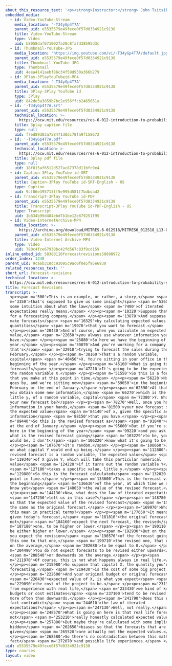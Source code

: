 ```yaml
---
about_this_resource_text: '<p><strong>Instructor:</strong> John Tsitsiklis</p>'
embedded_media:
  - id: Video-YouTube-Stream
    media_location: '-T34yGp4T7A'
    parent_uid: e5535579e49fece0f57d0334921c9138
    title: Video-YouTube-Stream
    type: Video
    uid: b8058daf6710027a20c8fa7d38595d3c
  - id: Thumbnail-YouTube-JPG
    media_location: 'https://img.youtube.com/vi/-T34yGp4T7A/default.jpg'
    parent_uid: e5535579e49fece0f57d0334921c9138
    title: Thumbnail-YouTube-JPG
    type: Thumbnail
    uid: 4eea4141aebf86c34f59d930a366b279
  - id: 3Play-3PlayYouTubeid-MP4
    media_location: '-T34yGp4T7A'
    parent_uid: e5535579e49fece0f57d0334921c9138
    title: 3Play-3Play YouTube id
    type: 3Play
    uid: 842de3a3859b7bc2e956ffcb2465651a
  - id: '-T34yGp4T7A.srt'
    parent_uid: e5535579e49fece0f57d0334921c9138
    technical_location: >-
      https://ocw.mit.edu/resources/res-6-012-introduction-to-probability-spring-2018/part-i-the-fundamentals/forecast-revisions/-T34yGp4T7A.srt
    title: 3play caption file
    type: null
    uid: f7ed89d83a758471d8dc78fa9f158672
  - id: '-T34yGp4T7A.pdf'
    parent_uid: e5535579e49fece0f57d0334921c9138
    technical_location: >-
      https://ocw.mit.edu/resources/res-6-012-introduction-to-probability-spring-2018/part-i-the-fundamentals/forecast-revisions/-T34yGp4T7A.pdf
    title: 3play pdf file
    type: null
    uid: 18f815af6512d527ac87378d11bfc9e4
  - id: Caption-3Play YouTube id-SRT
    parent_uid: e5535579e49fece0f57d0334921c9138
    title: Caption-3Play YouTube id-SRT-English - US
    type: Caption
    uid: 9cf06e395713ff5e995d581f7bdbdad2
  - id: Transcript-3Play YouTube id-PDF
    parent_uid: e5535579e49fece0f57d0334921c9138
    title: Transcript-3Play YouTube id-PDF-English - US
    type: Transcript
    uid: 1b834b99d484ebd7b1be12e879251f95
  - id: Video-InternetArchive-MP4
    media_location: >-
      https://archive.org/download/MITRES.6-012S18/MITRES6_012S18_L13-05_300k.mp4
    parent_uid: e5535579e49fece0f57d0334921c9138
    title: Video-Internet Archive-MP4
    type: Video
    uid: 780c4fce67930bc42fd567c83f9cd159
inline_embed_id: 58380110forecastrevisions50898972
order_index: 1248
parent_uid: 9ca6b310dc93095c9ac0f0e5f95e6930
related_resources_text: ''
short_url: forecast-revisions
technical_location: >-
  https://ocw.mit.edu/resources/res-6-012-introduction-to-probability-spring-2018/part-i-the-fundamentals/forecast-revisions
title: Forecast Revisions
transcript: >-
  <p><span m='500'>This is an example, or rather, a story,</span> <span
  m='3350'>that's supposed to give us some insight</span> <span m='5360'>and
  some intuition about what the law</span> <span m='7400'>of iterated
  expectations really means.</span> </p><p><span m='10320'>Suppose that you work
  for a forecasting company.</span> </p><p><span m='13870'>And suppose that you
  make forecasts</span> <span m='16329'>by calculating expected values of the
  quantities</span> <span m='19070'>that you want to forecast.</span>
  </p><p><span m='20430'>And of course, when you calculate an expected
  value,</span> <span m='22650'>you always use whatever information you
  have.</span> </p><p><span m='25880'>So here we have the beginning of the
  year.</span> </p><p><span m='30070'>And you're working for a company
  that's</span> <span m='32910'>trying to forecast the sales during the month of
  February.</span> </p><p><span m='38160'>That's a random variable,
  capital</span> <span m='40450'>X. You're sitting in your office in the
  beginning of the year.</span> </p><p><span m='45160'>What is going to be your
  forecast?</span> </p><p><span m='47210'>It's going to be the expected value of
  the random variable X.</span> </p><p><span m='51550'>So this is a forecast
  that you make at this point in time.</span> </p><p><span m='56220'>Now, time
  goes by, and we're sitting now</span> <span m='59050'>in the beginning of
  February or the end of January.</span> </p><p><span m='62590'>At that time,
  you obtain some new information,</span> <span m='66270'>which is the value,
  little y, of a random variable, capital</span> <span m='72380'>Y. What should
  your new forecast be?</span> </p><p><span m='78270'>Well, once you have this
  information in your hands,</span> <span m='81500'>your new forecast should be
  the expected value</span> <span m='84140'>of x, given the specific available
  information</span> <span m='88150'>that you have.</span> </p><p><span
  m='89440'>So this is the revised forecast as</span> <span m='91840'>calculated
  at the end of January.</span> </p><p><span m='95600'>But if you're sitting
  here in the beginning of the year</span> <span m='99220'>and you ask yourself,
  what is the revised forecast going</span> <span m='103229'>to be, your answer
  would be, I don't</span> <span m='106220'>know what it's going to be.</span>
  </p><p><span m='107670'>It's random.</span> </p><p><span m='108660'>It depends
  on what capital Y would end up being.</span> </p><p><span m='112880'>My
  revised forecast is a random variable, the expected value</span> <span
  m='119340'>of X given Y, which will take this particular numerical
  value</span> <span m='124220'>if it turns out the random variable Y</span>
  <span m='127180'>takes a specific value, little y.</span> </p><p><span
  m='129880'>So this is the forecast calculated</span> <span m='132020'>at this
  point in time.</span> </p><p><span m='133600'>This is the forecast viewed at
  the beginning</span> <span m='136630'>of the year, at which time we do not
  know yet</span> <span m='140050'>the value of the revised forecast.</span>
  </p><p><span m='144130'>Now, what does the law of iterated expectations</span>
  <span m='147250'>tell us in this case?</span> </p><p><span m='148780'>It tells
  us that the expected value of the revised forecast</span> <span m='152860'>is
  the same as the original forecast.</span> </p><p><span m='169970'>What does
  this mean in practical terms?</span> </p><p><span m='177650'>It means that
  given today's forecast,</span> <span m='181810'>the original forecast, you do
  not</span> <span m='184160'>expect the next forecast, the revised</span> <span
  m='187180'>one, to be higher or lower.</span> </p><p><span m='190110'>It could
  be either higher or lower.</span> </p><p><span m='192930'>But on the average,
  you expect the revision</span> <span m='196570'>of the forecast going from
  this one to that one,</span> <span m='199710'>the revised one, that revision
  on the average,</span> <span m='202680'>to be equal to 0.</span> </p><p><span
  m='204490'>You do not expect forecasts to be revised either upwards</span>
  <span m='208540'>or downwards on the average.</span> </p><p><span
  m='211970'>Of course, this is not what happens always in real life.</span>
  </p><p><span m='215980'>So suppose that capital X, the quantity you're
  forecasting,</span> <span m='219430'>is the cost of some big project.</span>
  </p><p><span m='222600'>And your original budget or original forecast,</span>
  <span m='226430'>expected value of X, is what you expect</span> <span
  m='229090'>the cost of the project to be.</span> </p><p><span m='231300'>Well,
  from experience with real life,</span> <span m='233430'>we kind of know that
  budgets or cost estimates</span> <span m='237100'>tend to be revised upwards
  more often than downwards.</span> </p><p><span m='241790'>Does this real life
  fact contradict</span> <span m='244610'>the law of iterated
  expectations?</span> </p><p><span m='247130'>Well, not really.</span>
  </p><p><span m='248570'>What is going on here is that real life forecasts are
  not</span> <span m='253210'>really honestly calculated expected values.</span>
  </p><p><span m='257880'>But maybe they're calculated with some implicit or
  hidden</span> <span m='262650'>biases so that the forecasts that are
  given</span> <span m='265520'>are actually not the expected values.</span>
  </p><p><span m='268580'>So there's no contradiction between this mathematical
  fact</span> <span m='272070'>and possible life experiences.</span> </p><p></p>
uid: e5535579e49fece0f57d0334921c9138
type: courses
layout: video
---
```

